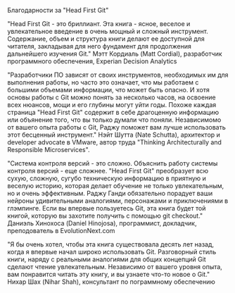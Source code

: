 Благодарности за "Head First Git"

"Head First Git - это бриллиант. Эта книга - ясное, веселое и увлекательное введение в очень мощный и сложный инструмент. Содержание, объем и структура книги делают ее доступной для читателя, закладывая для него фундамент для продолжения дальнейшего изучения Git."
Мэтт Кордиаль (Matt Cordial), разработчик программного обеспечения, Experian Decision Analytics

"Разработчики ПО зависят от своих инструментов, необходимых им для выполнения работы, но часто это означает, что мы работаем с большими объемами информации, что может быть опасно. И хотя основы работы с Git можно понять за несколько часов, на освоение всех нюансов, мощи и его глубины могут уйти годы. Похоже каждая страница "Head First Git" содержит в себе драгоценную информацию или объянение того, что вы только думали что поняли. Независимомо от вашего опыта работы c Git, Раджу поможет вам лучше использовать этот бесценный инструмент."
Нэйт Шутта (Nate Schutta), архитектор и developer advocate в VMware, автор труда "Thinking Architecturally and Responsible Microservices".

"Система контроля версий - это сложно. Объяснить работу системы контроля версий - еще сложнее. "Head First Git" преобразует всю сухую, сложную, сугубо техническую информацию в приятную и веселую историю, которая делает обучение не только увлекательным, но и очень эффективным. Раджу Ганди обязательно порадует ваши нейроны удивительными аналогиями, персонажами и приключениями в глэмпинге. Если вы впервые пользуетесь Git, эта книга будет той книгой, которую вы захотите получить с помощью git checkout."
Даниэль Хинохоса (Daniel Hinojosa), программист, докладчик, преподователь в EvolutionNext.com

"Я бы очень хотел, чтобы эта книга существовала десять лет назад, когда я впервые начал широко использовать Git. Разговорный стиль книги, наряду с реальными аналогиями для общих концепций Git сделают чтение увлекательным. Независимо от вашего уровня опыта, вам понравится читать эту книгу, и вы узнаете что-то новое о Git."
Нихар Шах (Nihar Shah), консультант по пограммному обеспечению
